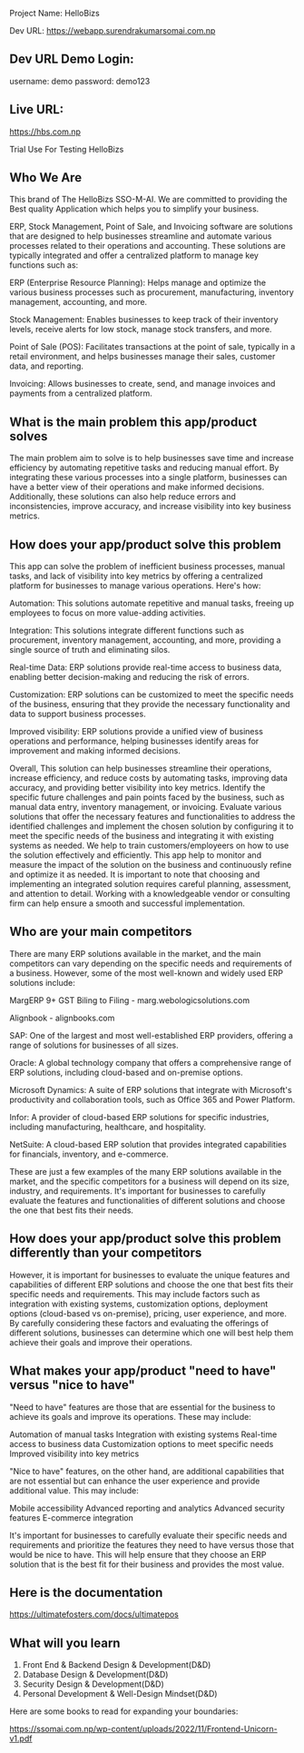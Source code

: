 Project Name: HelloBizs

Dev URL: https://webapp.surendrakumarsomai.com.np

Dev URL Demo Login:
--------------
username: demo
password: demo123




Live URL: 
------------

https://hbs.com.np

Trial Use For Testing HelloBizs 

Who We Are
--------------

This brand of The HelloBizs SSO-M-AI. We are committed to providing the Best quality Application which helps you to simplify your business.

ERP, Stock Management, Point of Sale, and Invoicing software are solutions that are designed to help businesses streamline and automate various processes related to their operations and accounting. These solutions are typically integrated and offer a centralized platform to manage key functions such as:

ERP (Enterprise Resource Planning): Helps manage and optimize the various business processes such as procurement, manufacturing, inventory management, accounting, and more.

Stock Management: Enables businesses to keep track of their inventory levels, receive alerts for low stock, manage stock transfers, and more.

Point of Sale (POS): Facilitates transactions at the point of sale, typically in a retail environment, and helps businesses manage their sales, customer data, and reporting.

Invoicing: Allows businesses to create, send, and manage invoices and payments from a centralized platform.



What is the main problem this app/product solves
--------------

The main problem aim to solve is to help businesses save time and increase efficiency by automating repetitive tasks and reducing manual effort. By integrating these various processes into a single platform, businesses can have a better view of their operations and make informed decisions. Additionally, these solutions can also help reduce errors and inconsistencies, improve accuracy, and increase visibility into key business metrics.



How does your app/product solve this problem
--------------

This app can solve the problem of inefficient business processes, manual tasks, and lack of visibility into key metrics by offering a centralized platform for businesses to manage various operations. Here's how:

Automation: This solutions automate repetitive and manual tasks, freeing up employees to focus on more value-adding activities.

Integration: This solutions integrate different functions such as procurement, inventory management, accounting, and more, providing a single source of truth and eliminating silos.

Real-time Data: ERP solutions provide real-time access to business data, enabling better decision-making and reducing the risk of errors.

Customization: ERP solutions can be customized to meet the specific needs of the business, ensuring that they provide the necessary functionality and data to support business processes.

Improved visibility: ERP solutions provide a unified view of business operations and performance, helping businesses identify areas for improvement and making informed decisions.

Overall, This solution can help businesses streamline their operations, increase efficiency, and reduce costs by automating tasks, improving data accuracy, and providing better visibility into key metrics. Identify the specific future challenges and pain points faced by the business, such as manual data entry, inventory management, or invoicing. Evaluate various solutions that offer the necessary features and functionalities to address the identified challenges and implement the chosen solution by configuring it to meet the specific needs of the business and integrating it with existing systems as needed. We help to train customers/employeers on how to use the solution effectively and efficiently. This app help to monitor and measure the impact of the solution on the business and continuously refine and optimize it as needed. It is important to note that choosing and implementing an integrated solution requires careful planning, assessment, and attention to detail. Working with a knowledgeable vendor or consulting firm can help ensure a smooth and successful implementation.



Who are your main competitors
--------------

There are many ERP solutions available in the market, and the main competitors can vary depending on the specific needs and requirements of a business. However, some of the most well-known and widely used ERP solutions include:

MargERP 9+ GST Biling to Filing - marg.webologicsolutions.com

Alignbook - alignbooks.com

SAP: One of the largest and most well-established ERP providers, offering a range of solutions for businesses of all sizes.

Oracle: A global technology company that offers a comprehensive range of ERP solutions, including cloud-based and on-premise options.

Microsoft Dynamics: A suite of ERP solutions that integrate with Microsoft's productivity and collaboration tools, such as Office 365 and Power Platform.

Infor: A provider of cloud-based ERP solutions for specific industries, including manufacturing, healthcare, and hospitality.

NetSuite: A cloud-based ERP solution that provides integrated capabilities for financials, inventory, and e-commerce.

These are just a few examples of the many ERP solutions available in the market, and the specific competitors for a business will depend on its size, industry, and requirements. It's important for businesses to carefully evaluate the features and functionalities of different solutions and choose the one that best fits their needs.



How does your app/product solve this problem differently than your competitors
--------------

However, it is important for businesses to evaluate the unique features and capabilities of different ERP solutions and choose the one that best fits their specific needs and requirements. This may include factors such as integration with existing systems, customization options, deployment options (cloud-based vs on-premise), pricing, user experience, and more. By carefully considering these factors and evaluating the offerings of different solutions, businesses can determine which one will best help them achieve their goals and improve their operations.



What makes your app/product "need to have" versus "nice to have"
--------------

"Need to have" features are those that are essential for the business to achieve its goals and improve its operations. These may include:

Automation of manual tasks
Integration with existing systems
Real-time access to business data
Customization options to meet specific needs
Improved visibility into key metrics

"Nice to have" features, on the other hand, are additional capabilities that are not essential but can enhance the user experience and provide additional value. This may include:

Mobile accessibility
Advanced reporting and analytics
Advanced security features
E-commerce integration

It's important for businesses to carefully evaluate their specific needs and requirements and prioritize the features they need to have versus those that would be nice to have. This will help ensure that they choose an ERP solution that is the best fit for their business and provides the most value.



Here is the documentation
----------------------------

https://ultimatefosters.com/docs/ultimatepos



What will you learn
---------------------

1. Front End & Backend Design & Development(D&D)
2. Database Design & Development(D&D)
3. Security Design & Development(D&D)
4. Personal Development & Well-Design Mindset(D&D)




Here are some books to read for expanding your boundaries:

https://ssomai.com.np/wp-content/uploads/2022/11/Frontend-Unicorn-v1.pdf
